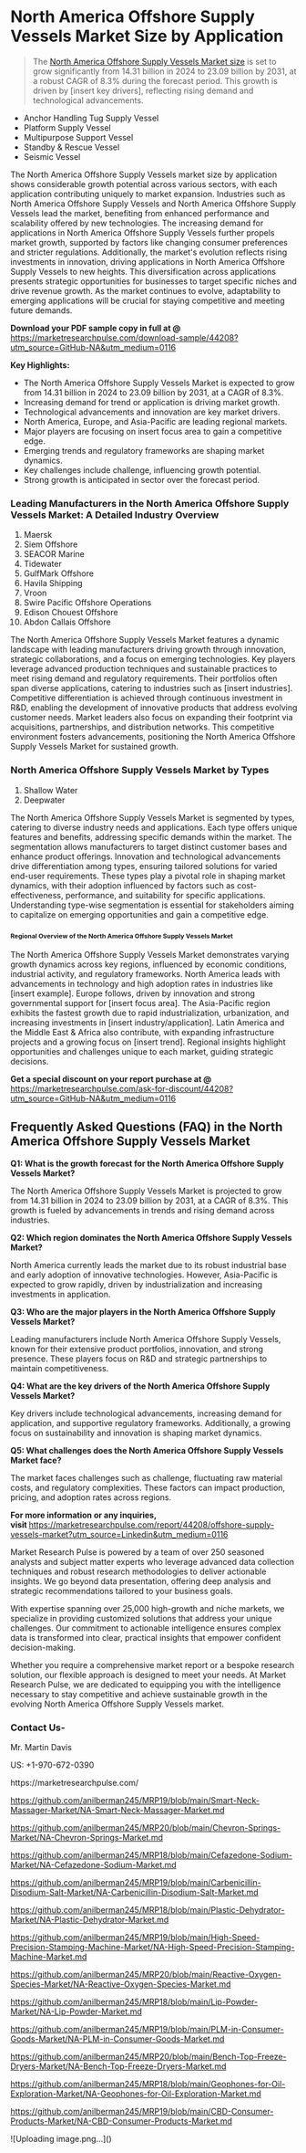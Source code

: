 <h1>North America Offshore Supply Vessels Market&nbsp;Size by Application</h1><blockquote><p>The <a href="https://marketresearchpulse.com/download-sample/44208?utm_source=GitHub-NA&amp;utm_medium=0116">North America Offshore Supply Vessels Market size</a> is set to grow significantly from 14.31 billion in 2024 to 23.09 billion by 2031, at a robust CAGR of 8.3% during the forecast period. This growth is driven by [insert key drivers], reflecting rising demand and technological advancements.</p></blockquote><ul><li>Anchor Handling Tug Supply Vessel <li> Platform Supply Vessel <li> Multipurpose Support Vessel <li> Standby & Rescue Vessel <li> Seismic Vessel</li></ul><p>The North America Offshore Supply Vessels market size by application shows considerable growth potential across various sectors, with each application contributing uniquely to market expansion. Industries such as North America Offshore Supply Vessels and North America Offshore Supply Vessels lead the market, benefiting from enhanced performance and scalability offered by new technologies. The increasing demand for applications in North America Offshore Supply Vessels further propels market growth, supported by factors like changing consumer preferences and stricter regulations. Additionally, the market's evolution reflects rising investments in innovation, driving applications in North America Offshore Supply Vessels to new heights. This diversification across applications presents strategic opportunities for businesses to target specific niches and drive revenue growth. As the market continues to evolve, adaptability to emerging applications will be crucial for staying competitive and meeting future demands.</p><p><strong>Download your PDF sample copy in full at @ </strong><a href="https://marketresearchpulse.com/download-sample/44208?utm_source=GitHub-NA&amp;utm_medium=0116">https://marketresearchpulse.com/download-sample/44208?utm_source=GitHub-NA&amp;utm_medium=0116</a></p><p><strong>Key Highlights: </strong></p><ul><li>The North America Offshore Supply Vessels Market is expected to grow from 14.31 billion in 2024 to 23.09 billion by 2031, at a CAGR of 8.3%.</li><li>Increasing demand for trend or application is driving market growth.</li><li>Technological advancements and innovation are key market drivers.</li><li>North America, Europe, and Asia-Pacific are leading regional markets.</li><li>Major players are focusing on insert focus area to gain a competitive edge.</li><li>Emerging trends and regulatory frameworks are shaping market dynamics.</li><li>Key challenges include challenge, influencing growth potential.</li><li>Strong growth is anticipated in sector over the forecast period.</li></ul><h3>Leading Manufacturers in the North America Offshore Supply Vessels Market: A Detailed Industry Overview</h3><ol><li>Maersk</li><li>Siem Offshore</li><li>SEACOR Marine</li><li>Tidewater</li><li>GulfMark Offshore</li><li>Havila Shipping</li><li>Vroon</li><li>Swire Pacific Offshore Operations</li><li>Edison Chouest Offshore</li><li>Abdon Callais Offshore</li></ol><div class="flex max-w-full flex-col flex-grow"><div class="min-h-8 text-message flex w-full flex-col items-end gap-2 whitespace-normal break-words [.text-message+&amp;]:mt-5" dir="auto" data-message-author-role="assistant" data-message-id="fd8432e4-4910-450d-b182-61b7bfb0a01f" data-message-model-slug="gpt-4o"><div class="flex w-full flex-col gap-1 empty:hidden first:pt-[3px]"><div class="markdown prose w-full break-words dark:prose-invert light"><p>The North America Offshore Supply Vessels Market features a dynamic landscape with leading manufacturers driving growth through innovation, strategic collaborations, and a focus on emerging technologies. Key players leverage advanced production techniques and sustainable practices to meet rising demand and regulatory requirements. Their portfolios often span diverse applications, catering to industries such as [insert industries]. Competitive differentiation is achieved through continuous investment in R&amp;D, enabling the development of innovative products that address evolving customer needs. Market leaders also focus on expanding their footprint via acquisitions, partnerships, and distribution networks. This competitive environment fosters advancements, positioning the North America Offshore Supply Vessels Market for sustained growth.</p></div></div></div></div><h3>North America Offshore Supply Vessels Market by Types</h3><ol><li>Shallow Water <li> Deepwater</li></ol><div class="flex max-w-full flex-col flex-grow"><div class="min-h-8 text-message flex w-full flex-col items-end gap-2 whitespace-normal break-words [.text-message+&amp;]:mt-5" dir="auto" data-message-author-role="assistant" data-message-id="084470be-0bb7-4664-bddf-5156b4f41249" data-message-model-slug="gpt-4o-mini"><div class="flex w-full flex-col gap-1 empty:hidden first:pt-[3px]"><div class="markdown prose w-full break-words dark:prose-invert light"><p>The North America Offshore Supply Vessels Market is segmented by types, catering to diverse industry needs and applications. Each type offers unique features and benefits, addressing specific demands within the market. The segmentation allows manufacturers to target distinct customer bases and enhance product offerings. Innovation and technological advancements drive differentiation among types, ensuring tailored solutions for varied end-user requirements. These types play a pivotal role in shaping market dynamics, with their adoption influenced by factors such as cost-effectiveness, performance, and suitability for specific applications. Understanding type-wise segmentation is essential for stakeholders aiming to capitalize on emerging opportunities and gain a competitive edge.</p></div></div></div></div><h3><span style="font-size: 11px;">Regional Overview of the North America Offshore Supply Vessels Market</span></h3><div class="flex max-w-full flex-col flex-grow"><div class="min-h-8 text-message flex w-full flex-col items-end gap-2 whitespace-normal break-words [.text-message+&amp;]:mt-5" dir="auto" data-message-author-role="assistant" data-message-id="e9038762-ce64-4e30-91c9-9bd413514231" data-message-model-slug="gpt-4o-mini"><div class="flex w-full flex-col gap-1 empty:hidden first:pt-[3px]"><div class="markdown prose w-full break-words dark:prose-invert light"><p>The North America Offshore Supply Vessels Market demonstrates varying growth dynamics across key regions, influenced by economic conditions, industrial activity, and regulatory frameworks. North America leads with advancements in technology and high adoption rates in industries like [insert example]. Europe follows, driven by innovation and strong governmental support for [insert focus area]. The Asia-Pacific region exhibits the fastest growth due to rapid industrialization, urbanization, and increasing investments in [insert industry/application]. Latin America and the Middle East &amp; Africa also contribute, with expanding infrastructure projects and a growing focus on [insert trend]. Regional insights highlight opportunities and challenges unique to each market, guiding strategic decisions.</p></div></div></div></div><p><strong>Get a special discount on your report purchase at @ </strong><a href="https://marketresearchpulse.com/ask-for-discount/44208?utm_source=GitHub-NA&amp;utm_medium=0116">https://marketresearchpulse.com/ask-for-discount/44208?utm_source=GitHub-NA&amp;utm_medium=0116</a></p><h2>Frequently Asked Questions (FAQ) in the North America Offshore Supply Vessels Market</h2><p><strong>Q1: What is the growth forecast for the North America Offshore Supply Vessels Market?</strong></p><p>The North America Offshore Supply Vessels Market is projected to grow from 14.31 billion in 2024 to 23.09 billion by 2031, at a CAGR of 8.3%. This growth is fueled by advancements in trends and rising demand across industries.</p><p><strong>Q2: Which region dominates the North America Offshore Supply Vessels Market?</strong></p><p>North America currently leads the market due to its robust industrial base and early adoption of innovative technologies. However, Asia-Pacific is expected to grow rapidly, driven by industrialization and increasing investments in application.</p><p><strong>Q3: Who are the major players in the North America Offshore Supply Vessels Market?</strong></p><p>Leading manufacturers include North America Offshore Supply Vessels, known for their extensive product portfolios, innovation, and strong presence. These players focus on R&amp;D and strategic partnerships to maintain competitiveness.</p><p><strong>Q4: What are the key drivers of the North America Offshore Supply Vessels Market?</strong></p><p>Key drivers include technological advancements, increasing demand for application, and supportive regulatory frameworks. Additionally, a growing focus on sustainability and innovation is shaping market dynamics.</p><p><strong>Q5: What challenges does the North America Offshore Supply Vessels Market face?</strong></p><p>The market faces challenges such as challenge, fluctuating raw material costs, and regulatory complexities. These factors can impact production, pricing, and adoption rates across regions.</p><p><strong>For more information or any inquiries, visit&nbsp;</strong><a href="https://marketresearchpulse.com/report/44208/offshore-supply-vessels-market?utm_source=Linkedin&utm_medium=0116">https://marketresearchpulse.com/report/44208/offshore-supply-vessels-market?utm_source=Linkedin&utm_medium=0116</a></p><p>Market Research Pulse is powered by a team of over 250 seasoned analysts and subject matter experts who leverage advanced data collection techniques and robust research methodologies to deliver actionable insights. We go beyond data presentation, offering deep analysis and strategic recommendations tailored to your business goals.</p><p>With expertise spanning over 25,000 high-growth and niche markets, we specialize in providing customized solutions that address your unique challenges. Our commitment to actionable intelligence ensures complex data is transformed into clear, practical insights that empower confident decision-making.</p><p>Whether you require a comprehensive market report or a bespoke research solution, our flexible approach is designed to meet your needs. At Market Research Pulse, we are dedicated to equipping you with the intelligence necessary to stay competitive and achieve sustainable growth in the evolving North America Offshore Supply Vessels market.</p><h3><strong>Contact Us-</strong></h3><p>Mr. Martin Davis</p><p>US: +1-970-672-0390</p><p>https://marketresearchpulse.com/</p><p><a href="https://github.com/anilberman245/MRP19/blob/main/Smart-Neck-Massager-Market/NA-Smart-Neck-Massager-Market.md">https://github.com/anilberman245/MRP19/blob/main/Smart-Neck-Massager-Market/NA-Smart-Neck-Massager-Market.md</a></p><p><a href="https://github.com/anilberman245/MRP20/blob/main/Chevron-Springs-Market/NA-Chevron-Springs-Market.md">https://github.com/anilberman245/MRP20/blob/main/Chevron-Springs-Market/NA-Chevron-Springs-Market.md</a></p><p><a href="https://github.com/anilberman245/MRP18/blob/main/Cefazedone-Sodium-Market/NA-Cefazedone-Sodium-Market.md">https://github.com/anilberman245/MRP18/blob/main/Cefazedone-Sodium-Market/NA-Cefazedone-Sodium-Market.md</a></p><p><a href="https://github.com/anilberman245/MRP19/blob/main/Carbenicillin-Disodium-Salt-Market/NA-Carbenicillin-Disodium-Salt-Market.md">https://github.com/anilberman245/MRP19/blob/main/Carbenicillin-Disodium-Salt-Market/NA-Carbenicillin-Disodium-Salt-Market.md</a></p><p><a href="https://github.com/anilberman245/MRP18/blob/main/Plastic-Dehydrator-Market/NA-Plastic-Dehydrator-Market.md">https://github.com/anilberman245/MRP18/blob/main/Plastic-Dehydrator-Market/NA-Plastic-Dehydrator-Market.md</a></p><p><a href="https://github.com/anilberman245/MRP19/blob/main/High-Speed-Precision-Stamping-Machine-Market/NA-High-Speed-Precision-Stamping-Machine-Market.md">https://github.com/anilberman245/MRP19/blob/main/High-Speed-Precision-Stamping-Machine-Market/NA-High-Speed-Precision-Stamping-Machine-Market.md</a></p><p><a href="https://github.com/anilberman245/MRP20/blob/main/Reactive-Oxygen-Species-Market/NA-Reactive-Oxygen-Species-Market.md">https://github.com/anilberman245/MRP20/blob/main/Reactive-Oxygen-Species-Market/NA-Reactive-Oxygen-Species-Market.md</a></p><p><a href="https://github.com/anilberman245/MRP18/blob/main/Lip-Powder-Market/NA-Lip-Powder-Market.md">https://github.com/anilberman245/MRP18/blob/main/Lip-Powder-Market/NA-Lip-Powder-Market.md</a></p><p><a href="https://github.com/anilberman245/MRP19/blob/main/PLM-in-Consumer-Goods-Market/NA-PLM-in-Consumer-Goods-Market.md">https://github.com/anilberman245/MRP19/blob/main/PLM-in-Consumer-Goods-Market/NA-PLM-in-Consumer-Goods-Market.md</a></p><p><a href="https://github.com/anilberman245/MRP20/blob/main/Bench-Top-Freeze-Dryers-Market/NA-Bench-Top-Freeze-Dryers-Market.md">https://github.com/anilberman245/MRP20/blob/main/Bench-Top-Freeze-Dryers-Market/NA-Bench-Top-Freeze-Dryers-Market.md</a></p><p><a href="https://github.com/anilberman245/MRP18/blob/main/Geophones-for-Oil-Exploration-Market/NA-Geophones-for-Oil-Exploration-Market.md">https://github.com/anilberman245/MRP18/blob/main/Geophones-for-Oil-Exploration-Market/NA-Geophones-for-Oil-Exploration-Market.md</a></p><p><a href="https://github.com/anilberman245/MRP19/blob/main/CBD-Consumer-Products-Market/NA-CBD-Consumer-Products-Market.md">https://github.com/anilberman245/MRP19/blob/main/CBD-Consumer-Products-Market/NA-CBD-Consumer-Products-Market.md</a></p>
![Uploading image.png…]()
